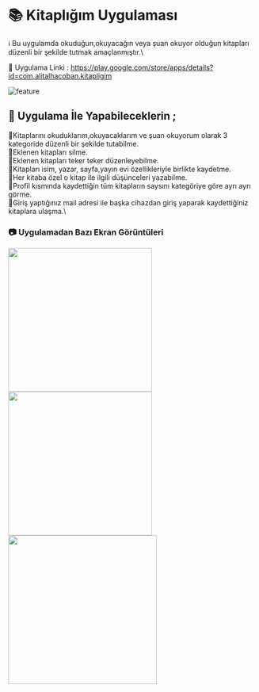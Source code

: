 
# :books: Kitaplığım Uygulaması

:information_source: Bu uygulamda okuduğun,okuyacağın veya şuan okuyor olduğun kitapları düzenli bir şekilde tutmak amaçlanmıştır.\

:link: Uygulama Linki : https://play.google.com/store/apps/details?id=com.alitalhacoban.kitapligim

![feature](https://user-images.githubusercontent.com/64840495/124169797-51b6d280-daaf-11eb-84ff-c32e2acfce20.png)
 

##  :scroll: Uygulama İle Yapabileceklerin ;

:small_blue_diamond:Kitaplarını okuduklarım,okuyacaklarım ve şuan okuyorum olarak 3 kategoride düzenli bir şekilde tutabilme.\
:small_blue_diamond:Eklenen kitapları silme.\
:small_blue_diamond:Eklenen kitapları teker teker düzenleyebilme.\
:small_blue_diamond:Kitapları isim, yazar, sayfa,yayın evi özellikleriyle birlikte kaydetme.\
:small_blue_diamond:Her kitaba özel o kitap ile ilgili düşünceleri yazabilme.\
:small_blue_diamond:Profil kısmında kaydettiğin tüm kitapların saysını kategöriye göre ayrı ayrı görme.\
:small_blue_diamond:Giriş yaptığınız mail adresi ile başka cihazdan giriş yaparak kaydettiğiniz kitaplara ulaşma.\

### :camera:  Uygulamadan Bazı Ekran Görüntüleri 

<img src="https://user-images.githubusercontent.com/64840495/124169874-6abf8380-daaf-11eb-8301-3be7cc0d781e.PNG"  width="290" > <img src="https://user-images.githubusercontent.com/64840495/124170003-917dba00-daaf-11eb-95fb-1fa798bb8c2f.PNG"  width="290" > <img src="https://user-images.githubusercontent.com/64840495/124170507-2e405780-dab0-11eb-8e9f-7c5f33e843c1.PNG"  width="300"  >









